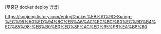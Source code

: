 [무중단 docker deploy 방법]

https://soojong.tistory.com/entry/Docker%EB%A1%9C-Spring-%EC%95%A0%ED%94%8C%EB%A6%AC%EC%BC%80%EC%9D%B4%EC%85%98-%EB%B0%B0%ED%8F%AC%ED%95%98%EA%B8%B0